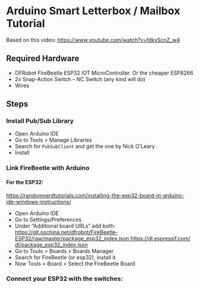 # Arduino Smart Letterbox / Mailbox Tutorial

Based on this video: https://www.youtube.com/watch?v=fdkyScnZ_w4

## Required Hardware

- DFRobot FireBeetle ESP32 IOT MicroController. Or the cheaper ESP8266
- 2x Snap-Action Switch – NC Switch (any kind will do)
- Wires

## Steps

### Install Pub/Sub Library

- Open Arduino IDE
- Go to Tools > Manage Libraries
- Search for `PubSubClient` and get the one by Nick O'Leary
- Install

### Link FireBeetle with Arduino

#### For the ESP32:

https://randomnerdtutorials.com/installing-the-esp32-board-in-arduino-ide-windows-instructions/

- Open Arduino IDE
- Go to Settings/Preferences
- Under “Additional board URLs” add both: https://git.oschina.net/dfrobot/FireBeetle-ESP32/raw/master/package_esp32_index.json,https://dl.espressif.com/dl/package_esp32_index.json
- Go to Tools > Boards > Boards Manager
- Search for FireBeetle (or esp32), install it
- Now Tools > Board > Select the FireBeetle Board

### Connect your ESP32 with the switches:


